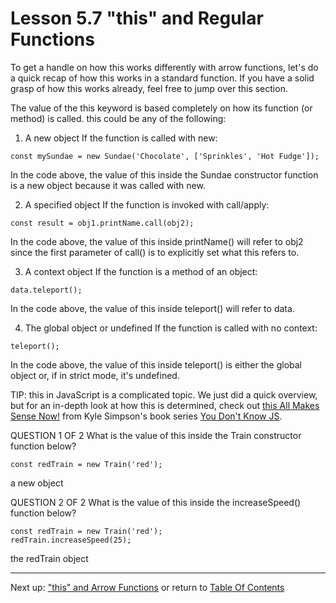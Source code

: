 # Lesson 5.7 "this" and Regular Functions

To get a handle on how this works differently with arrow functions, let's do a quick recap of how this works in a standard function. If you have a solid grasp of how this works already, feel free to jump over this section.

The value of the this keyword is based completely on how its function (or method) is called. this could be any of the following:

1. A new object
If the function is called with new:
```
const mySundae = new Sundae('Chocolate', ['Sprinkles', 'Hot Fudge']);
```
In the code above, the value of this inside the Sundae constructor function is a new object because it was called with new.

2. A specified object
If the function is invoked with call/apply:
```
const result = obj1.printName.call(obj2);
```
In the code above, the value of this inside printName() will refer to obj2 since the first parameter of call() is to explicitly set what this refers to.

3. A context object
If the function is a method of an object:
```
data.teleport();
```
In the code above, the value of this inside teleport() will refer to data.

4. The global object or undefined
If the function is called with no context:
```
teleport();
```
In the code above, the value of this inside teleport() is either the global object or, if in strict mode, it's undefined.

TIP: this in JavaScript is a complicated topic. We just did a quick overview, but for an in-depth look at how this is determined, check out [this All Makes Sense Now!](https://github.com/getify/You-Dont-Know-JS/blob/master/this%20%26%20object%20prototypes/ch2.md) from Kyle Simpson's book series [You Don't Know JS](https://github.com/getify/You-Dont-Know-JS/blob/master/README.md).

QUESTION 1 OF 2
What is the value of this inside the Train constructor function below?
```
const redTrain = new Train('red');
```
a new object

QUESTION 2 OF 2
What is the value of this inside the increaseSpeed() function below?
```
const redTrain = new Train('red');
redTrain.increaseSpeed(25);
```
the redTrain object

- - -
Next up: ["this" and Arrow Functions](ND024_Part3_Lesson05_08.md) or return to [Table Of Contents](./ND024_TableOfContents.md)
